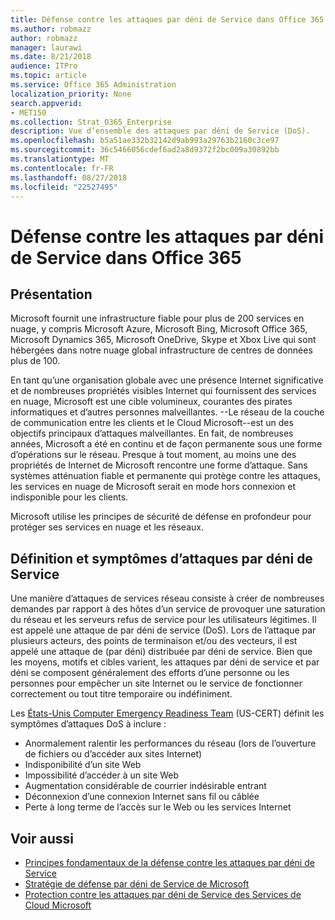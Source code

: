 ```yaml
---
title: Défense contre les attaques par déni de Service dans Office 365
ms.author: robmazz
author: robmazz
manager: laurawi
ms.date: 8/21/2018
audience: ITPro
ms.topic: article
ms.service: Office 365 Administration
localization_priority: None
search.appverid:
- MET150
ms.collection: Strat_O365_Enterprise
description: Vue d’ensemble des attaques par déni de Service (DoS).
ms.openlocfilehash: b5a51ae332b32142d9ab993a29763b2160c3ce97
ms.sourcegitcommit: 36c5466056cdef6ad2a8d9372f2bc009a30892bb
ms.translationtype: MT
ms.contentlocale: fr-FR
ms.lasthandoff: 08/27/2018
ms.locfileid: "22527495"
---
```

# <a name="defending-against-denial-of-service-attacks-in-office-365"></a>Défense contre les attaques par déni de Service dans Office 365

## <a name="introduction"></a>Présentation
Microsoft fournit une infrastructure fiable pour plus de 200 services en nuage, y compris Microsoft Azure, Microsoft Bing, Microsoft Office 365, Microsoft Dynamics 365, Microsoft OneDrive, Skype et Xbox Live qui sont hébergées dans notre nuage global infrastructure de centres de données plus de 100.

En tant qu’une organisation globale avec une présence Internet significative et de nombreuses propriétés visibles Internet qui fournissent des services en nuage, Microsoft est une cible volumineux, courantes des pirates informatiques et d’autres personnes malveillantes. --Le réseau de la couche de communication entre les clients et le Cloud Microsoft--est un des objectifs principaux d’attaques malveillantes. En fait, de nombreuses années, Microsoft a été en continu et de façon permanente sous une forme d’opérations sur le réseau. Presque à tout moment, au moins une des propriétés de Internet de Microsoft rencontre une forme d’attaque. Sans systèmes atténuation fiable et permanente qui protège contre les attaques, les services en nuage de Microsoft serait en mode hors connexion et indisponible pour les clients.

Microsoft utilise les principes de sécurité de défense en profondeur pour protéger ses services en nuage et les réseaux. 

## <a name="definition-and-symptoms-of-denial-of-service-attacks"></a>Définition et symptômes d’attaques par déni de Service
Une manière d’attaques de services réseau consiste à créer de nombreuses demandes par rapport à des hôtes d’un service de provoquer une saturation du réseau et les serveurs refus de service pour les utilisateurs légitimes. Il est appelé une attaque de par déni de service (DoS). Lors de l’attaque par plusieurs acteurs, des points de terminaison et/ou des vecteurs, il est appelé une attaque de (par déni) distribuée par déni de service. Bien que les moyens, motifs et cibles varient, les attaques par déni de service et par déni se composent généralement des efforts d’une personne ou les personnes pour empêcher un site Internet ou le service de fonctionner correctement ou tout titre temporaire ou indéfiniment.

Les [États-Unis Computer Emergency Readiness Team](https://www.us-cert.gov/) (US-CERT) définit les symptômes d’attaques DoS à inclure :
- Anormalement ralentir les performances du réseau (lors de l’ouverture de fichiers ou d’accéder aux sites Internet)
- Indisponibilité d’un site Web
- Impossibilité d’accéder à un site Web
- Augmentation considérable de courrier indésirable entrant
- Déconnexion d’une connexion Internet sans fil ou câblée
- Perte à long terme de l’accès sur le Web ou les services Internet

## <a name="related-topics"></a>Voir aussi
- [Principes fondamentaux de la défense contre les attaques par déni de Service](office-365-core-principles-of-defense-against-dos-attacks.md)
- [Stratégie de défense par déni de Service de Microsoft](office-365-microsoft-dos-defense-strategy.md)
- [Protection contre les attaques par déni de Service des Services de Cloud Microsoft](office-365-defending-cloud-services-against-dos-attacks.md)
